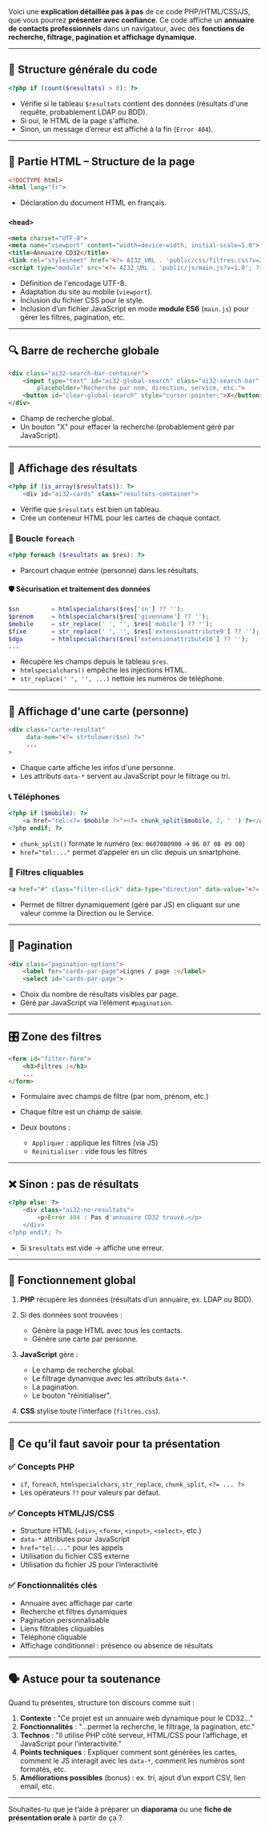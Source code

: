 Voici une **explication détaillée pas à pas** de ce code PHP/HTML/CSS/JS, que vous pourrez **présenter avec confiance**. Ce code affiche un **annuaire de contacts professionnels** dans un navigateur, avec des **fonctions de recherche, filtrage, pagination et affichage dynamique**.

---

## 🔁 Structure générale du code

```php
<?php if (count($resultats) > 0): ?>
```

* Vérifie si le tableau `$resultats` contient des données (résultats d'une requête, probablement LDAP ou BDD).
* Si oui, le HTML de la page s'affiche.
* Sinon, un message d’erreur est affiché à la fin (`Error 404`).

---

## 🧱 Partie HTML – Structure de la page

```html
<!DOCTYPE html>
<html lang="fr">
```

* Déclaration du document HTML en français.

### `<head>`

```html
<meta charset="UTF-8">
<meta name="viewport" content="width=device-width, initial-scale=1.0">
<title>Annuaire CD32</title>
<link rel="stylesheet" href="<?= AI32_URL . 'public/css/filtres.css?v=2.0'; ?>">
<script type="module" src="<?= AI32_URL . 'public/js/main.js?v=1.0'; ?>"></script>
```

* Définition de l'encodage UTF-8.
* Adaptation du site au mobile (`viewport`).
* Inclusion du fichier CSS pour le style.
* Inclusion d’un fichier JavaScript en mode **module ES6** (`main.js`) pour gérer les filtres, pagination, etc.

---

## 🔍 Barre de recherche globale

```html
<div class="ai32-search-bar-container">
    <input type="text" id="ai32-global-search" class="ai32-search-bar"
        placeholder="Recherche par nom, direction, service, etc.">
    <button id="clear-global-search" style="cursor:pointer;">X</button>
</div>
```

* Champ de recherche global.
* Un bouton "X" pour effacer la recherche (probablement géré par JavaScript).

---

## 🧾 Affichage des résultats

```php
<?php if (is_array($resultats)): ?>
    <div id="ai32-cards" class="resultats-container">
```

* Vérifie que `$resultats` est bien un tableau.
* Crée un conteneur HTML pour les cartes de chaque contact.

### 🧩 Boucle `foreach`

```php
<?php foreach ($resultats as $res): ?>
```

* Parcourt chaque entrée (personne) dans les résultats.

#### 🛡️ Sécurisation et traitement des données

```php
$sn         = htmlspecialchars($res['sn'] ?? '');
$prenom     = htmlspecialchars($res['givenname'] ?? '');
$mobile     = str_replace(' ', '', $res['mobile'] ?? '');
$fixe       = str_replace(' ', '', $res['extensionattribute9'] ?? '');
$dga        = htmlspecialchars($res['extensionattribute10'] ?? '');
...
```

* Récupère les champs depuis le tableau `$res`.
* `htmlspecialchars()` empêche les injections HTML.
* `str_replace(' ', '', ...)` nettoie les numéros de téléphone.

---

## 🧾 Affichage d'une carte (personne)

```html
<div class="carte-resultat"
     data-nom="<?= strtolower($sn) ?>"
     ...
>
```

* Chaque carte affiche les infos d'une personne.
* Les attributs `data-*` servent au JavaScript pour le filtrage ou tri.

### 📞 Téléphones

```php
<?php if ($mobile): ?>
    <a href="tel:<?= $mobile ?>"><?= chunk_split($mobile, 2, ' ') ?></a>
<?php endif; ?>
```

* `chunk_split()` formate le numéro (ex: `0607080900` → `06 07 08 09 00`)
* `href="tel:..."` permet d’appeler en un clic depuis un smartphone.

### 🔗 Filtres cliquables

```html
<a href="#" class="filter-click" data-type="direction" data-value="<?= strtolower($direction) ?>">
```

* Permet de filtrer dynamiquement (géré par JS) en cliquant sur une valeur comme la Direction ou le Service.

---

## 📄 Pagination

```html
<div class="pagination-options">
    <label for="cards-par-page">Lignes / page :</label>
    <select id="cards-par-page">
```

* Choix du nombre de résultats visibles par page.
* Géré par JavaScript via l’élément `#pagination`.

---

## 🎛️ Zone des filtres

```html
<form id="filter-form">
    <h3>Filtres :</h3>
    ...
</form>
```

* Formulaire avec champs de filtre (par nom, prénom, etc.)
* Chaque filtre est un champ de saisie.
* Deux boutons :

  * `Appliquer` : applique les filtres (via JS)
  * `Réinitialiser` : vide tous les filtres

---

## ❌ Sinon : pas de résultats

```php
<?php else: ?>
    <div class="ai32-no-resultats">
        <p>Error 404 : Pas d'annuaire CD32 trouvé.</p>
    </div>
<?php endif; ?>
```

* Si `$resultats` est vide → affiche une erreur.

---

## 🔁 Fonctionnement global

1. **PHP** récupère les données (résultats d’un annuaire, ex. LDAP ou BDD).
2. Si des données sont trouvées :

   * Génère la page HTML avec tous les contacts.
   * Génère une carte par personne.
3. **JavaScript** gère :

   * Le champ de recherche global.
   * Le filtrage dynamique avec les attributs `data-*`.
   * La pagination.
   * Le bouton "réinitialiser".
4. **CSS** stylise toute l’interface (`filtres.css`).

---

## 🧠 Ce qu’il faut savoir pour ta présentation

### ✅ Concepts PHP

* `if`, `foreach`, `htmlspecialchars`, `str_replace`, `chunk_split`, `<?= ... ?>`
* Les opérateurs `??` pour valeurs par défaut.

### ✅ Concepts HTML/JS/CSS

* Structure HTML (`<div>`, `<form>`, `<input>`, `<select>`, etc.)
* `data-*` attributes pour JavaScript
* `href="tel:..."` pour les appels
* Utilisation du fichier CSS externe
* Utilisation du fichier JS pour l’interactivité

### ✅ Fonctionnalités clés

* Annuaire avec affichage par carte
* Recherche et filtres dynamiques
* Pagination personnalisable
* Liens filtrables cliquables
* Téléphone cliquable
* Affichage conditionnel : présence ou absence de résultats

---

## 🗣️ Astuce pour ta soutenance

Quand tu présentes, structure ton discours comme suit :

1. **Contexte** : "Ce projet est un annuaire web dynamique pour le CD32..."
2. **Fonctionnalités** : "...permet la recherche, le filtrage, la pagination, etc."
3. **Technos** : "Il utilise PHP côté serveur, HTML/CSS pour l’affichage, et JavaScript pour l’interactivité."
4. **Points techniques** : Expliquer comment sont générées les cartes, comment le JS interagit avec les `data-*`, comment les numéros sont formatés, etc.
5. **Améliorations possibles** (bonus) : ex. tri, ajout d’un export CSV, lien email, etc.

---

Souhaites-tu que je t’aide à préparer un **diaporama** ou une **fiche de présentation orale** à partir de ça ?
